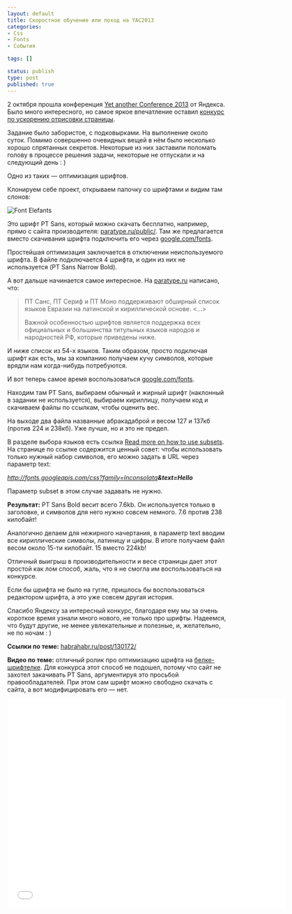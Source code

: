 ```yaml
---
layout: default
title: Скоростное обучение или поход на YAC2013
categories:
- Css
- Fonts
- События

tags: []

status: publish
type: post
published: true
---
```

2 октября прошла конференция <a href="http://tech.yandex.ru/events/yac/2013/">Yet another Conference 2013</a> от Яндекса. Было много интересного, но самое яркое впечатление оставил <a href="https://github.com/yandex-cs/yac2013">конкурс по ускорению отрисовки страницы</a>.<!--more-->

Задание было забористое, с подковырками. На выполнение около суток.
Помимо совершенно очевидных вещей в нём было несколько хорошо спрятанных секретов. Некоторые из них заставили поломать голову в процессе решения задачи, некоторые не отпускали и на следующий день :&nbsp;)

Одно из таких — оптимизация шрифтов.

Клонируем себе проект, открываем папочку со шрифтами и видим там слонов:

<img src="http://img-fotki.yandex.ru/get/9358/5091629.98/0_7b9a4_f69346d4_L.png" alt="Font Elefants" />

Это шрифт PT Sans, который можно скачать бесплатно, например, прямо с сайта производителя: <a href="http://www.paratype.ru/public/">paratype.ru/public/</a>. Там же предлагается вместо скачивания шрифта подключить его через <a href="http://www.google.com/fonts">google.com/fonts</a>.

Простейшая оптимизация заключается в отключении неиспользуемого шрифта. В файле подключается 4 шрифта, и один из них не используется (PT Sans Narrow Bold).

А вот дальше начинается самое интересное. На <a href="http://www.paratype.ru/public/">paratype.ru</a> написано, что:

<blockquote>ПТ Санс, ПТ Сериф и ПТ Моно поддерживают обширный список языков Евразии на латинской и кириллической основе. <...>

Важной особенностью шрифтов является поддержка всех официальных и большинства титульных языков народов и народностей РФ, которые приведены ниже. </blockquote>

И ниже список из 54-х языков. Таким образом, просто подключая шрифт как есть, мы за компанию получаем кучу символов, которые врядли нам когда-нибудь потребуются.

И вот теперь самое время воспользоваться <a href="http://www.google.com/fonts">google.com/fonts</a>.

Находим там PT Sans, выбираем обычный и жирный шрифт (наклонный в задании не используется), выбираем кириллицу, получаем код и скачиваем файлы по ссылкам, чтобы оценить вес.

На выходе два файла названные абракадаброй и весом 127 и 137кб (против 224 и 238кб).
Уже лучше, но и это не предел.

В разделе выбора языков есть ссылка <a href="https://developers.google.com/fonts/docs/getting_started#Subsets">Read more on how to use subsets</a>. На странице по ссылке содержится ценный совет: чтобы использовать только нужный набор символов, его можно задать в URL через параметр text:

<em>http://fonts.googleapis.com/css?family=Inconsolata<strong>&text=Hello</strong></em>

Параметр subset в этом случае задавать не нужно.

<strong>Результат:</strong> PT Sans Bold весит всего 7.6kb. Он используется только в заголовке, и символов для него нужно совсем немного. 7.6 против 238 килобайт!

Аналогично делаем для нежирного начертания, в параметр text вводим все кириллические символы, латиницу и цифры. В итоге получаем файл весом около 15-ти килобайт. 15 вместо 224kb!

Отличный выигрыш в производительности и весе страницы дает этот простой как лом способ, жаль, что я не смогла им воспользоваться на конкурсе.

Если бы шрифта не было на гугле, пришлось бы воспользоваться редактором шрифта, а это уже совсем другая история.

Спасибо Яндексу за интересный конкурс, благодаря ему мы за очень короткое время узнали много нового, не только про шрифты. Надеемся, что будут другие, не менее увлекательные и полезные, и, желательно, не по ночам : )

<strong>Ссылки по теме:</strong>
<a href="http://habrahabr.ru/post/130172/">habrahabr.ru/post/130172/</a>

<strong>Видео по теме:</strong>
отличный ролик про оптимизацию шрифта на <a href="http://www.fontsquirrel.com/">белке-шрифтелке</a>.
Для конкурса этот способ не подошел, потому что сайт не захотел закачивать PT Sans, аргументируя это просьбой правообладателей. При этом сам шрифт можно свободно скачать с сайта, а вот модифицировать его — нет.

<iframe width="640" height="480" src="//www.youtube.com/embed/G5ZmSVK7CHo" frameborder="0" allowfullscreen></iframe>
